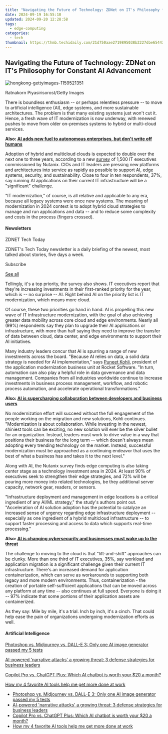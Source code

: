 ```yaml
---
title: "Navigating the Future of Technology: ZDNet on IT's Philosophy for Constant AI Advancement"
date: 2024-09-19 16:55:10
updated: 2024-09-20 12:28:58
tags:
  - edge-computing
categories:
  - tech
thumbnail: https://thmb.techidaily.com/21d750aae2719895038b2227dbe654436e7eab5cd169e60147ad8254a28d3e9b.jpg
---
```


## Navigating the Future of Technology: ZDNet on IT's Philosophy for Constant AI Advancement

![hongkong-gettyimages-1159521351](https://www.zdnet.com/a/img/resize/a4e3ee8a9816babb61a33edf61dc7162639bd736/2024/03/29/f6628a42-8a5b-480c-ac6e-5fa4c794911a/hongkong-gettyimages-1159521351.jpg?auto=webp&width=1280)

Ratnakorn Piyasirisorost/Getty Images

There is boundless enthusiasm -- or perhaps relentless pressure -- to move to artificial intelligence (AI), edge systems, and more sustainable architectures. The problem is that many existing systems just won't cut it. Hence, a fresh wave of IT modernization is now underway, with renewed pushes to move from older on-premises systems to hybrid or multi-cloud services.

**Also: [AI adds new fuel to autonomous enterprises, but don't write off humans](https://www.zdnet.com/article/ai-adds-new-fuel-to-autonomous-enterprises-but-dont-write-off-humans/)**

Adoption of hybrid and multicloud clouds is expected to double over the next one to three years, according to a new [survey](https://www.nutanix.com/enterprise-cloud-index) of 1,500 IT executives commissioned by Nutanix. CIOs and IT leaders are pressing new platforms and architectures into service as rapidly as possible to support AI, edge systems, security, and sustainability. Close to four in ten respondents, 37%, say running AI applications on their current IT infrastructure will be a "significant" challenge.

"IT modernization," of course, is all relative and applicable to any era, because all legacy systems were once new systems. The meaning of modernization in 2024 context is to adopt hybrid cloud strategies to manage and run applications and data -- and to reduce some complexity and costs in the process (fingers crossed).

#### Newsletters

ZDNET Tech Today

ZDNET's Tech Today newsletter is a daily briefing of the newest, most talked about stories, five days a week.

 Subscribe

[See all](https://www.zdnet.com/newsletters/)

Tellingly, it's a top priority, the survey also shows. IT executives report that they're increasing investments in their first-ranked priority for the year, which is -- no surprise -- AI. Right behind AI on the priority list is IT modernization, which means more cloud.

Of course, these two priorities go hand in hand. AI is propelling this new wave of IT infrastructure modernization, with the goal of also achieving greater data mobility across core cloud and edge environments. Nearly all (99%) respondents say they plan to upgrade their AI applications or infrastructure, with more than half saying they need to improve the transfer of data between cloud, data center, and edge environments to support their AI initiatives.

Many industry leaders concur that AI is spurring a range of new investments across the board. "Because AI relies on data, a solid data strategy is needed for AI implementation," says [Puneet Kohli](https://www.linkedin.com/in/puneetkohli/), president of the application modernization business unit at Rocket Software. "In turn, automation can also play a helpful role in data governance and data management. Companies from all industries worldwide continue to increase investments in business process management, workflow, and robotic process automation, and accelerate operational transformations."   
  
**Also: [AI is supercharging collaboration between developers and business users](https://www.zdnet.com/article/ai-is-supercharging-collaboration-between-developers-and-business-users/)** 

No modernization effort will succeed without the full engagement of the people working on the migration and new solutions, Kohli continues. "Modernization is about collaboration. While investing in the newest, shiniest tools can be exciting, no new solution will ever be the silver bullet for an organization. Instead, leaders must work to drive value in a way that positions their business for the long term -- which doesn't always mean adopting every trending technology on the market. Instead, successful modernization must be approached as a continuing endeavor that uses the best of what a business has and takes it to the next level."

Along with AI, the Nutanix survey finds edge computing is also taking center stage as a technology investment area in 2024\. At least 90% of executives seek to strengthen their edge strategies, and 72% will be pouring more money into related technologies, be they additional server capacity, network gear, readers, or sensors. 

"Infrastructure deployment and management in edge locations is a critical ingredient of any AI/ML strategy," the study's authors point out. "Acceleration of AI solution adoption has the potential to catalyze an increased sense of urgency regarding edge infrastructure deployment -- especially as one ingredient of a hybrid multicloud infrastructure -- to support faster processing and access to data which supports real-time processing."

**Also: [AI is changing cybersecurity and businesses must wake up to the threat](https://www.zdnet.com/article/ai-is-changing-cybersecurity-and-businesses-must-wake-up-to-the-threat/)**

The challenge to moving to the cloud is that "lift-and-shift" approaches can be clunky. More than one third of IT executives, 35%, say workload and application migration is a significant challenge given their current IT infrastructure. There's an increased demand for application containerization, which can serve as workarounds to supporting both legacy and more modern environments. Thus, containerization - the creation of portable self-sufficient applications that can be moved across any platform at any time -- also continues at full speed. Everyone is doing it -- 97% indicate that some portions of their application assets are containerized.

As they say: Mile by mile, it's a trial. Inch by inch, it's a cinch. That could help ease the pain of organizations undergoing modernization efforts as well. 

#### Artificial Intelligence

[Photoshop vs. Midjourney vs. DALL-E 3: Only one AI image generator passed my 5 tests](https://www.zdnet.com/article/is-photoshops-new-text-to-image-as-good-as-midjourney-and-dall-e-we-test-it-and-see/ "Photoshop vs. Midjourney vs. DALL-E 3: Only one AI image generator passed my 5 tests")

[AI-powered 'narrative attacks' a growing threat: 3 defense strategies for business leaders](https://www.zdnet.com/article/ai-powered-narrative-attacks-a-growing-threat-3-defense-strategies-for-business-leaders/ "AI-powered 'narrative attacks' a growing threat: 3 defense strategies for business leaders")

[Copilot Pro vs. ChatGPT Plus: Which AI chatbot is worth your $20 a month?](https://www.zdnet.com/article/copilot-pro-vs-chatgpt-plus-which-is-ai-chatbot-is-worth-your-20-a-month/ "Copilot Pro vs. ChatGPT Plus: Which AI chatbot is worth your $20 a month?")

[How my 4 favorite AI tools help me get more done at work](https://www.zdnet.com/article/how-my-4-favorite-ai-tools-help-me-get-more-done-at-work/ "How my 4 favorite AI tools help me get more done at work")

* [Photoshop vs. Midjourney vs. DALL-E 3: Only one AI image generator passed my 5 tests](https://www.zdnet.com/article/is-photoshops-new-text-to-image-as-good-as-midjourney-and-dall-e-we-test-it-and-see/ "Photoshop vs. Midjourney vs. DALL-E 3: Only one AI image generator passed my 5 tests")
* [AI-powered 'narrative attacks' a growing threat: 3 defense strategies for business leaders](https://www.zdnet.com/article/ai-powered-narrative-attacks-a-growing-threat-3-defense-strategies-for-business-leaders/ "AI-powered 'narrative attacks' a growing threat: 3 defense strategies for business leaders")
* [Copilot Pro vs. ChatGPT Plus: Which AI chatbot is worth your $20 a month?](https://www.zdnet.com/article/copilot-pro-vs-chatgpt-plus-which-is-ai-chatbot-is-worth-your-20-a-month/ "Copilot Pro vs. ChatGPT Plus: Which AI chatbot is worth your $20 a month?")
* [How my 4 favorite AI tools help me get more done at work](https://www.zdnet.com/article/how-my-4-favorite-ai-tools-help-me-get-more-done-at-work/ "How my 4 favorite AI tools help me get more done at work")

<ins class="adsbygoogle"
     style="display:block"
     data-ad-format="autorelaxed"
     data-ad-client="ca-pub-7571918770474297"
     data-ad-slot="1223367746"></ins>



<ins class="adsbygoogle"
     style="display:block"
     data-ad-client="ca-pub-7571918770474297"
     data-ad-slot="8358498916"
     data-ad-format="auto"
     data-full-width-responsive="true"></ins>
